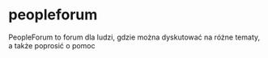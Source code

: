 # peopleforum
PeopleForum to forum dla ludzi, gdzie można dyskutować na różne tematy, a także poprosić o pomoc
